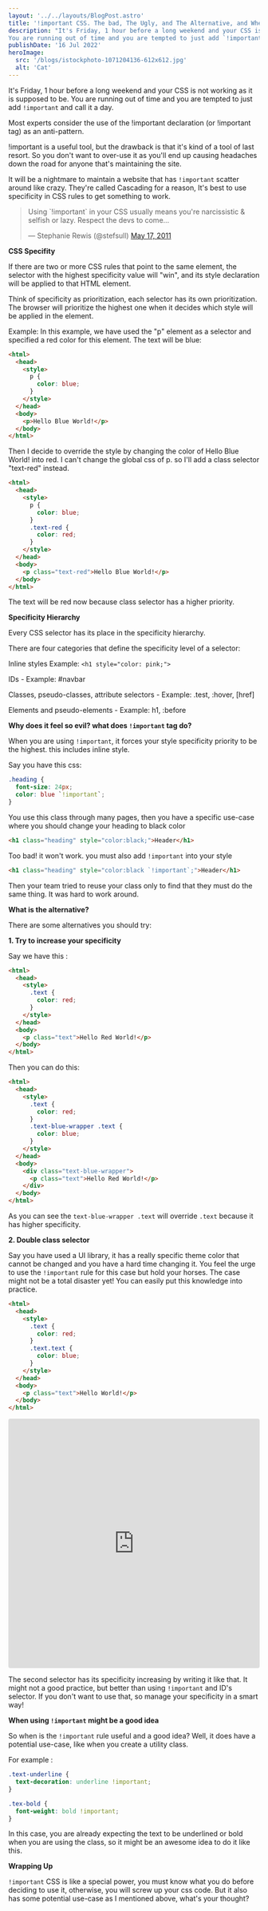 ```yaml
---
layout: '../../layouts/BlogPost.astro'
title: '!important CSS. The bad, The Ugly, and The Alternative, and When Does It Might Be Usefull'
description: "It's Friday, 1 hour before a long weekend and your CSS is not working as it is supposed to be.
You are running out of time and you are tempted to just add `!important` and call it a day."
publishDate: '16 Jul 2022'
heroImage:
  src: '/blogs/istockphoto-1071204136-612x612.jpg'
  alt: 'Cat'
---
```


It's Friday, 1 hour before a long weekend and your CSS is not working as it is supposed to be.
You are running out of time and you are tempted to just add `!important` and call it a day.

Most experts consider the use of the !important declaration (or !important tag) as an anti-pattern.

!important is a useful tool, but the drawback is that it's kind of a tool of last resort. So you don't want to over-use it as you'll end up causing headaches down the road for anyone that's maintaining the site.

It will be a nightmare to maintain a website that has `!important` scatter around like crazy.
They're called Cascading for a reason, It's best to use specificity in CSS rules to get something to work.

<blockquote><p lang="en" dir="ltr">Using `!important` in your CSS usually means you&#39;re narcissistic &amp; selfish or lazy. Respect the devs to come...</p>&mdash; Stephanie Rewis (@stefsull) <a href="https://twitter.com/stefsull/status/70631020352913408?ref_src=twsrc%5Etfw">May 17, 2011</a></blockquote>

**CSS Specifity**

If there are two or more CSS rules that point to the same element, the selector with the highest specificity value will "win", and its style declaration will be applied to that HTML element.

Think of specificity as prioritization, each selector has its own prioritization. The browser will prioritize the highest one when it decides which style will be applied in the element.

Example:
In this example, we have used the "p" element as a selector and specified a red color for this element. The text will be blue:

```html
<html>
  <head>
    <style>
      p {
        color: blue;
      }
    </style>
  </head>
  <body>
    <p>Hello Blue World!</p>
  </body>
</html>
```

Then I decide to override the style by changing the color of Hello Blue World! into red. I can't change the global css of p. so I'll add a class selector "text-red" instead.

```html
<html>
  <head>
    <style>
      p {
        color: blue;
      }
      .text-red {
        color: red;
      }
    </style>
  </head>
  <body>
    <p class="text-red">Hello Blue World!</p>
  </body>
</html>
```

The text will be red now because class selector has a higher priority.

**Specificity Hierarchy**

Every CSS selector has its place in the specificity hierarchy.

There are four categories that define the specificity level of a selector:

Inline styles
Example: `<h1 style="color: pink;">`

IDs - Example: #navbar

Classes, pseudo-classes, attribute selectors - Example: .test, :hover, [href]

Elements and pseudo-elements - Example: h1, :before

**Why does it feel so evil? what does `!important` tag do?**

When you are using `!important`, it forces your style specificity priority to be the highest.
this includes inline style.

Say you have this css:

```css
.heading {
  font-size: 24px;
  color: blue `!important`;
}
```

You use this class through many pages, then you have a specific use-case where you should change your heading to black color

```html
<h1 class="heading" style="color:black;">Header</h1>
```

Too bad! it won't work. you must also add `!important` into your style

```html
<h1 class="heading" style="color:black `!important`;">Header</h1>
```

Then your team tried to reuse your class only to find that they must do the same thing.
It was hard to work around.

**What is the alternative?**

There are some alternatives you should try:

**1. Try to increase your specificity**

Say we have this :

```html
<html>
  <head>
    <style>
      .text {
        color: red;
      }
    </style>
  </head>
  <body>
    <p class="text">Hello Red World!</p>
  </body>
</html>
```

Then you can do this:

```html
<html>
  <head>
    <style>
      .text {
        color: red;
      }
      .text-blue-wrapper .text {
        color: blue;
      }
    </style>
  </head>
  <body>
    <div class="text-blue-wrapper">
      <p class="text">Hello Red World!</p>
    </div>
  </body>
</html>
```

As you can see the `text-blue-wrapper .text` will override `.text` because it has higher specificity.

**2. Double class selector**

Say you have used a UI library, it has a really specific theme color that cannot be changed and you have a hard time changing it.
You feel the urge to use the `!important` rule for this case but hold your horses. The case might not be a total disaster yet! You can easily put this knowledge into practice.

```html
<html>
  <head>
    <style>
      .text {
        color: red;
      }
      .text.text {
        color: blue;
      }
    </style>
  </head>
  <body>
    <p class="text">Hello World!</p>
  </body>
</html>
```

<iframe src="https://codesandbox.io/embed/thirsty-sun-oxx60i?fontsize=14&hidenavigation=1&theme=dark"
     style="width:100%; height:500px; border:0; border-radius: 4px; overflow:hidden;"
     title="thirsty-sun-oxx60i"
     allow="accelerometer; ambient-light-sensor; camera; encrypted-media; geolocation; gyroscope; hid; microphone; midi; payment; usb; vr; xr-spatial-tracking"
     sandbox="allow-forms allow-modals allow-popups allow-presentation allow-same-origin allow-scripts"
   ></iframe>
   
The second selector has its specificity increasing by writing it like that.
It might not a good practice, but better than using `!important` and ID's selector.
If you don't want to use that, so manage your specificity in a smart way!

**When using `!important` might be a good idea**

So when is the `!important` rule useful and a good idea?
Well, it does have a potential use-case, like when you create a utility class.

For example :

```css
.text-underline {
  text-decoration: underline !important;
}

.tex-bold {
  font-weight: bold !important;
}
```

In this case, you are already expecting the text to be underlined or bold when you are using the class,
so it might be an awesome idea to do it like this.

**Wrapping Up**

`!important` CSS is like a special power,
you must know what you do before deciding to use it, otherwise, you will screw up your css code.
But it also has some potential use-case as I mentioned above, what's your thought?
